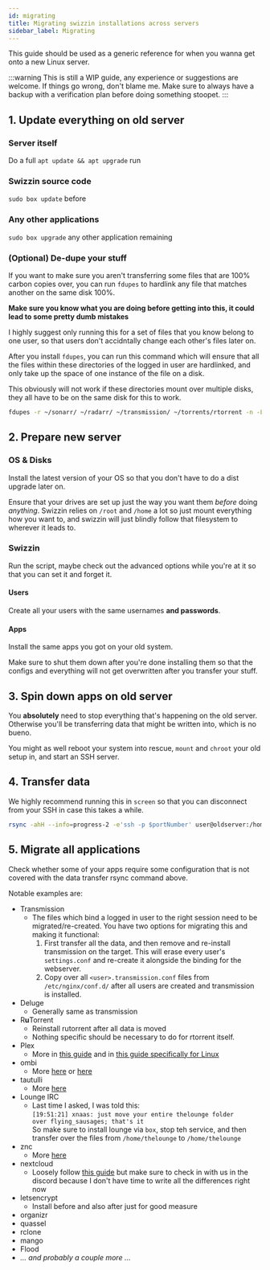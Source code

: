 ```yaml
---
id: migrating
title: Migrating swizzin installations across servers
sidebar_label: Migrating
---
```

This guide should be used as a generic reference for when you wanna get onto a new Linux server.

:::warning
This is still a WIP guide, any experience or suggestions are welcome. If things go wrong, don't blame me. Make sure to always have a backup with a verification plan before doing something stoopet.
:::


## 1. Update everything on old server
### Server itself
Do a full `apt update && apt upgrade` run
### Swizzin source code
`sudo box update` before 

### Any other applications
`sudo box upgrade` any other application remaining

### (Optional) De-dupe your stuff
If you want to make sure you aren't transferring some files that are 100% carbon copies over, you can run `fdupes` to hardlink any file that matches another on the same disk 100%.

**Make sure you know what you are doing before getting into this, it could lead to some pretty dumb mistakes**

I highly suggest only running this for a set of files that you know belong to one user, so that users don't accidntally change each other's files later on.

After you install `fdupes`, you can run this command which will ensure that all the files within these directories of the logged in user are hardlinked, and only take up the space of one instance of the file on a disk.

This obviously will not work if these directories mount over multiple disks, they all have to be on the same disk for this to work. 

```bash
fdupes -r ~/sonarr/ ~/radarr/ ~/transmission/ ~/torrents/rtorrent -n -L
```

## 2. Prepare new server

### OS & Disks

Install the latest version of your OS so that you don't have to do a dist upgrade later on.

Ensure that your drives are set up just the way you want them _before_ doing _anything_. Swizzin relies on `/root` and `/home` a lot so just mount everything how you want to, and swizzin will just blindly follow that filesystem to wherever it leads to.

### Swizzin
Run the script, maybe check out the advanced options while you're at it so that you can set it and forget it.

#### Users
Create all your users with the same usernames **and passwords**.

#### Apps
Install the same apps you got on your old system.

Make sure to shut them down after you're done installing them so that the configs and everything will not get overwritten after you transfer your stuff.

## 3. Spin down apps on old server
You **absolutely** need to stop everything that's happening on the old server. Otherwise you'll be transferring data that might be written into, which is no bueno.

You might as well reboot your system into rescue, `mount` and `chroot` your old setup in, and start an SSH server.

## 4. Transfer data

We highly recommend running this in `screen` so that you can disconnect from your SSH in case this takes a while.

```bash
rsync -ahH --info=progress-2 -e'ssh -p $portNumber' user@oldserver:/home/<oldusername>/ /home/<newusername> --usermap=<oldusername>:<newusername>
```
## 5. Migrate all applications

Check whether some of your apps require some configuration that is not covered with the data transfer rsync command above.

Notable examples are:
- Transmission
  - The files which bind a logged in user to the right session need to be migrated/re-created. You have two options for migrating this and making it functional:
    1. First transfer all the data, and then remove and re-install transmission on the target. This will erase every user's `settings.conf` and re-create it alongside the binding for the webserver.
    2. Copy over all `<user>.transmission.conf` files from `/etc/nginx/conf.d/` after all users are created and transmission is installed.
- Deluge
  - Generally same as transmission
- R**u**Torrent
  - Reinstall rutorrent after all data is moved
  - Nothing specific should be necessary to do for rtorrent itself.
- Plex
  - More in [this guide](https://support.plex.tv/articles/201370363-move-an-install-to-another-system/) and in [this guide specifically for Linux](https://forums.plex.tv/t/pms-migration-linux/678445/2)
- ombi
  - More [here](https://github.com/Ombi-app/Ombi/wiki/Backups) or [here](https://docs.ombi.app/info/backing-up/)
- tautulli
  - More [here](https://github.com/Tautulli/Tautulli/wiki/Frequently-Asked-Questions#q-i-need-to-movereinstall-tautulli-can-i-keep-my-history-and-statistics)
- Lounge IRC
  - Last time I asked, I was told this:\
  `[19:51:21] xnaas: just move your entire thelounge folder over flying_sausages; that's it`\
  So make sure to install lounge via `box`, stop teh service, and then transfer over the files from `/home/thelounge` to `/home/thelounge`
- znc
  - More [here](https://wiki.znc.in/FAQ#How_do_I_migrate_ZNC_from_one_machine_to_another.3F)
- nextcloud
  - Loosely follow [this guide](https://docs.nextcloud.com/server/21/admin_manual/maintenance/migrating.html) but make sure to check in with us in the discord because I don't have time to write all the differences right now
- letsencrypt
  - Install before and also after just for good measure
- organizr
- quassel
- rclone
- mango
- Flood
- _... and probably a couple more ..._

